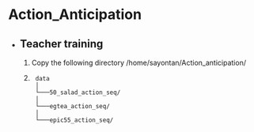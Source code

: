 # Action_Anticipation

- ## Teacher training
  1. Copy the following directory /home/sayontan/Action_anticipation/
  2. ```
      data  
      │
      └───50_salad_action_seq/
      │   
      └───egtea_action_seq/
      │   
      └───epic55_action_seq/
      ```
